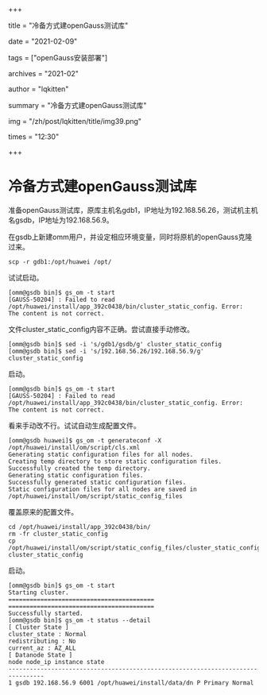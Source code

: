 +++

title = "冷备方式建openGauss测试库" 

date = "2021-02-09" 

tags = ["openGauss安装部署"] 

archives = "2021-02" 

author = "lqkitten" 

summary = "冷备方式建openGauss测试库"

img = "/zh/post/lqkitten/title/img39.png" 

times = "12:30"

+++

# 冷备方式建openGauss测试库<a name="ZH-CN_TOPIC_0000001116618881"></a>

准备openGauss测试库，原库主机名gdb1，IP地址为192.168.56.26，测试机主机名gsdb，IP地址为192.168.56.9。

在gsdb上新建omm用户，并设定相应环境变量，同时将原机的openGauss克隆过来。

```
scp -r gdb1:/opt/huawei /opt/
```

试试启动。

```
[omm@gsdb bin]$ gs_om -t start
[GAUSS-50204] : Failed to read /opt/huawei/install/app_392c0438/bin/cluster_static_config. Error:
The content is not correct.
```

文件cluster\_static\_config内容不正确。尝试直接手动修改。

```
[omm@gsdb bin]$ sed -i 's/gdb1/gsdb/g' cluster_static_config
[omm@gsdb bin]$ sed -i 's/192.168.56.26/192.168.56.9/g' cluster_static_config
```

启动。

```
[omm@gsdb bin]$ gs_om -t start
[GAUSS-50204] : Failed to read /opt/huawei/install/app_392c0438/bin/cluster_static_config. Error:
The content is not correct.
```

看来手动改不行。试试自动生成配置文件。

```
[omm@gsdb huawei]$ gs_om -t generateconf -X  /opt/huawei/install/om/script/cls.xml
Generating static configuration files for all nodes.
Creating temp directory to store static configuration files.
Successfully created the temp directory.
Generating static configuration files.
Successfully generated static configuration files.
Static configuration files for all nodes are saved in /opt/huawei/install/om/script/static_config_files
```

覆盖原来的配置文件。

```
cd /opt/huawei/install/app_392c0438/bin/
rm -fr cluster_static_config
cp /opt/huawei/install/om/script/static_config_files/cluster_static_config_gsdb cluster_static_config
```

启动。

```
[omm@gsdb bin]$ gs_om -t start
Starting cluster.
=========================================
=========================================
Successfully started.
[omm@gsdb bin]$ gs_om -t status --detail
[ Cluster State ]
cluster_state : Normal
redistributing : No
current_az : AZ_ALL
[ Datanode State ]
node node_ip instance state
--------------------------------------------------------------------------------
1 gsdb 192.168.56.9 6001 /opt/huawei/install/data/dn P Primary Normal
```

